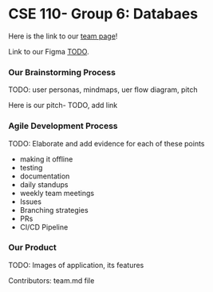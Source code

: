 # CSE 110- Group 6: Databaes

Here is the link to our [team page](admin/team.md)!

Link to our Figma [TODO](TODO).

### Our Brainstorming Process

TODO: user personas, mindmaps, uer flow diagram, pitch

Here is our pitch- TODO, add link

### Agile Development Process

TODO: Elaborate and add evidence for each of these points
- making it offline
- testing
- documentation
- daily standups
- weekly team meetings
- Issues
- Branching strategies
- PRs
- CI/CD Pipeline

### Our Product

TODO: Images of application, its features

Contributors: team.md file
